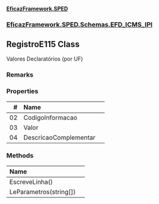 #### [EficazFramework.SPED](EficazFrameworkSPED.md 'EficazFramework SPED')
### [EficazFramework.SPED.Schemas.EFD_ICMS_IPI](EficazFramework.SPED.Schemas.EFD_ICMS_IPI.md 'EficazFramework.SPED.Schemas.EFD_ICMS_IPI')

## RegistroE115 Class

Valores Declaratórios (por UF)

### Remarks
### Properties

| # | Name | |
| ---: | :--- | :--- |
| 02 | CodigoInformacao |  |
| 03 | Valor |  |
| 04 | DescricaoComplementar |  |
### Methods

| Name | |
| :--- | :--- |
| EscreveLinha() |  |
| LeParametros(string[]) |  |
